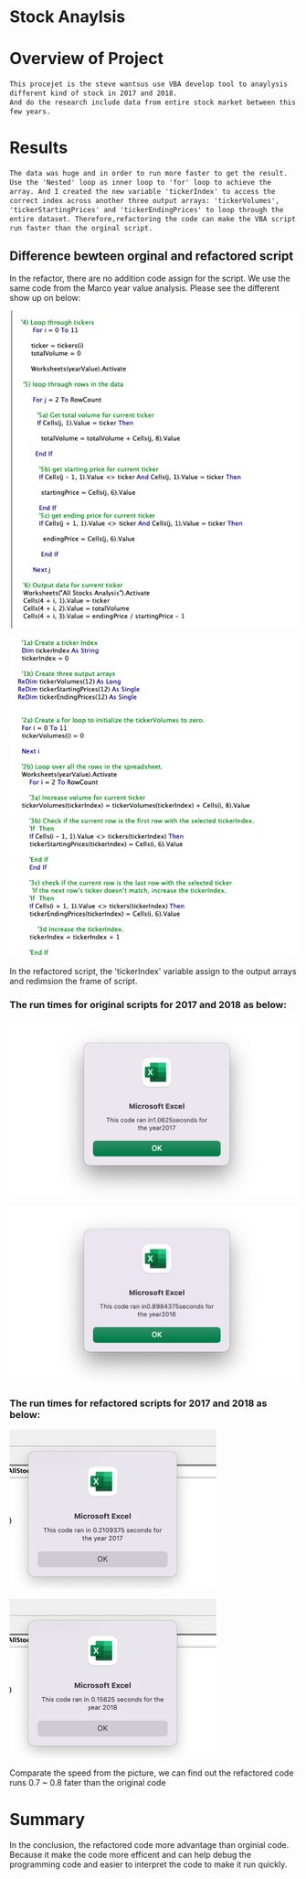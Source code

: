 # Stock Anaylsis

# Overview of Project
    This procejet is the steve wantsus use VBA develop tool to anaylysis different kind of stock in 2017 and 2018. 
    And do the research include data from entire stock market between this few years.

# Results
    The data was huge and in order to run more faster to get the result. Use the 'Nested' loop as inner loop to 'for' loop to achieve the array. And I created the new variable 'tickerIndex' to access the correct index across another three output arrays: 'tickerVolumes', 'tickerStartingPrices' and 'tickerEndingPrices' to loop through the entire dataset. Therefore,refactoring the code can make the VBA script run faster than the orginal script.
    
## Difference bewteen orginal and refactored script
 In the refactor, there are no addition code assign for the script. We use the same code from the Marco year value analysis.
 Please see the different show up on below: 
 
![OrginalCode](https://github.com/JoJofia/Stock-Analysis/blob/83a89df743dd3f04e62f0ef1b0b6a60ca8a997b2/Resources/Orginial_Code.png)

![Refactored Code](https://github.com/JoJofia/Stock-Analysis/blob/83a89df743dd3f04e62f0ef1b0b6a60ca8a997b2/Resources/VBA_Refactored_Code.png)

In the refactored script, the 'tickerIndex' variable assign to the output arrays and redimsion the frame of script.

### The run times for original scripts for 2017 and 2018 as below:

![2017 Originial Run Time](https://github.com/JoJofia/Stock-Analysis/blob/83a89df743dd3f04e62f0ef1b0b6a60ca8a997b2/Resources/AllstockAnalysis_2017.png)

![2018 Originial Run Time](https://github.com/JoJofia/Stock-Analysis/blob/83a89df743dd3f04e62f0ef1b0b6a60ca8a997b2/Resources/AllstockAnalysis_2018.png)

### The run times for refactored scripts for 2017 and 2018 as below:

![2017 Analysis Run Time](https://github.com/JoJofia/Stock-Analysis/blob/83a89df743dd3f04e62f0ef1b0b6a60ca8a997b2/Resources/VBA_Challege_2017_Output.png)

![2018 Analysis Run Time](https://github.com/JoJofia/Stock-Analysis/blob/83a89df743dd3f04e62f0ef1b0b6a60ca8a997b2/Resources/VBA_Challege_2018_Output.png)

Comparate the speed from the picture, we can find out the refactored code runs 0.7 ~ 0.8 fater than the original code

# Summary
In the conclusion, the refactored code more advantage than orginial code. Because it make the code more efficent and can help debug the programming code and easier to interpret the code to make it run quickly.


